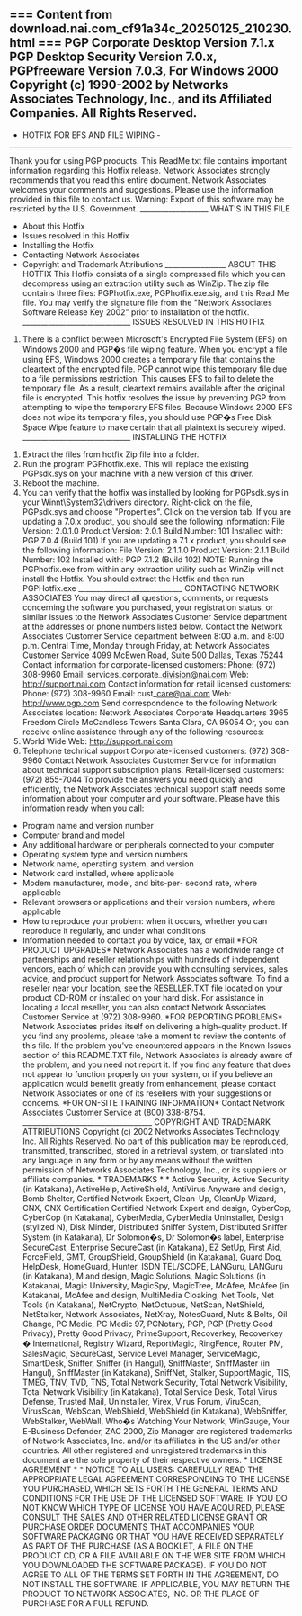 === Content from download.nai.com_cf91a34c_20250125_210230.html ===
 PGP Corporate Desktop Version 7.1.x
PGP Desktop Security Version 7.0.x,
PGPfreeware Version 7.0.3,
For Windows 2000
Copyright (c) 1990-2002 by
Networks Associates Technology, Inc., and its
Affiliated Companies. All Rights Reserved.
----------------------------------------------
- HOTFIX FOR EFS AND FILE WIPING -
----------------------------------------------
Thank you for using PGP products.
This ReadMe.txt file contains important information
regarding this Hotfix release. Network Associates strongly
recommends that you read this entire document. Network
Associates welcomes your comments and suggestions. Please use
the information provided in this file to contact us.
Warning: Export of this software may be restricted by the U.S.
Government.
\_\_\_\_\_\_\_\_\_\_\_\_\_\_\_\_\_\_\_
WHAT'S IN THIS FILE
- About this Hotfix
- Issues resolved in this Hotfix
- Installing the Hotfix
- Contacting Network Associates
- Copyright and Trademark Attributions
\_\_\_\_\_\_\_\_\_\_\_\_\_\_\_\_\_
ABOUT THIS HOTFIX
This Hotfix consists of a single compressed file which you can
decompress using an extraction utility such as WinZip. The zip
file contains three files: PGPhotfix.exe, PGPhotfix.exe.sig,
and this Read Me file. You may verify the signature file from
the "Network Associates Software Release Key 2002" prior to
installation of the hotfix.
\_\_\_\_\_\_\_\_\_\_\_\_\_\_\_\_\_\_\_\_\_\_\_\_\_\_\_\_\_\_
ISSUES RESOLVED IN THIS HOTFIX
1) There is a conflict between Microsoft's Encrypted File System
(EFS) on Windows 2000 and PGP�s file wiping feature. When you
encrypt a file using EFS, Windows 2000 creates a temporary file
that contains the cleartext of the encrypted file. PGP cannot
wipe this temporary file due to a file permissions restriction.
This causes EFS to fail to delete the temporary file. As a
result, cleartext remains available after the original file is
encrypted.
This hotfix resolves the issue by preventing PGP from attempting
to wipe the temporary EFS files. Because Windows 2000 EFS does
not wipe its temporary files, you should use PGP�s Free Disk
Space Wipe feature to make certain that all plaintext is
securely wiped.
\_\_\_\_\_\_\_\_\_\_\_\_\_\_\_\_\_\_\_\_\_\_\_\_\_\_\_\_\_\_
INSTALLING THE HOTFIX
1. Extract the files from hotfix Zip file into a folder.
2. Run the program PGPhotfix.exe. This will replace the existing
PGPsdk.sys on your machine with a new version of this driver.
3. Reboot the machine.
4. You can verify that the hotfix was installed by looking
for PGPsdk.sys in your Winnt\System32\drivers directory.
Right-click on the file, PGPsdk.sys and choose "Properties".
Click on the version tab.
If you are updating a 7.0.x product, you should see the
following information:
File Version: 2.0.1.0
Product Version: 2.0.1
Build Number: 101
Installed with: PGP 7.0.4 (Build 101)
If you are updating a 7.1.x product, you should see the
following information:
File Version: 2.1.1.0
Product Version: 2.1.1
Build Number: 102
Installed with: PGP 7.1.2 (Build 102)
NOTE: Running the PGPhotfix.exe from within any extraction utility
such as WinZip will not install the Hotfix. You should extract the
Hotfix and then run PGPHotfix.exe
\_\_\_\_\_\_\_\_\_\_\_\_\_\_\_\_\_\_\_\_\_\_\_\_\_\_\_\_\_
CONTACTING NETWORK ASSOCIATES
You may direct all questions, comments, or requests
concerning the software you purchased, your registration
status, or similar issues to the Network Associates
Customer Service department at the addresses or phone
numbers listed below.
Contact the Network Associates Customer Service department
between 8:00 a.m. and 8:00 p.m. Central Time, Monday
through Friday, at:
Network Associates Customer Service
4099 McEwen Road, Suite 500
Dallas, Texas 75244
Contact information for corporate-licensed
customers:
Phone: (972) 308-9960
Email: services\_corporate\_division@nai.com
Web: http://support.nai.com
Contact information for retail licensed
customers:
Phone: (972) 308-9960
Email: cust\_care@nai.com
Web: http://www.pgp.com
Send correspondence to the following
Network Associates location:
Network Associates Corporate Headquarters
3965 Freedom Circle
McCandless Towers
Santa Clara, CA 95054
Or, you can receive online assistance through
any of the following resources:
1. World Wide Web: http://support.nai.com
2. Telephone technical support
Corporate-licensed customers: (972) 308-9960
Contact Network Associates Customer Service for
information about technical support
subscription plans.
Retail-licensed customers: (972) 855-7044
To provide the answers you need quickly and
efficiently, the Network Associates technical
support staff needs some information about your
computer and your software. Please have this
information ready when you call:
- Program name and version number
- Computer brand and model
- Any additional hardware or peripherals
connected to your computer
- Operating system type and version numbers
- Network name, operating system, and version
- Network card installed, where applicable
- Modem manufacturer, model, and bits-per-
second rate, where applicable
- Relevant browsers or applications and their
version numbers, where applicable
- How to reproduce your problem: when it
occurs, whether you can reproduce it
regularly, and under what conditions
- Information needed to contact you by voice,
fax, or email
\*FOR PRODUCT UPGRADES\*
Network Associates has a worldwide range of
partnerships and reseller relationships with
hundreds of independent vendors, each of which
can provide you with consulting services, sales
advice, and product support for Network
Associates software. To find a reseller near
your location, see the RESELLER.TXT file
located on your product CD-ROM or installed on
your hard disk. For assistance in locating a
local reseller, you can also contact Network
Associates Customer Service at (972)
308-9960.
\*FOR REPORTING PROBLEMS\*
Network Associates prides itself on delivering
a high-quality product. If you find any
problems, please take a moment to review the
contents of this file. If the problem you've
encountered appears in the Known Issues section
of this README.TXT file, Network Associates is
already aware of the problem, and you need not
report it.
If you find any feature that does not appear to
function properly on your system, or if you
believe an application would benefit greatly
from enhancement, please contact Network
Associates or one of its resellers with your
suggestions or concerns.
\*FOR ON-SITE TRAINING INFORMATION\*
Contact Network Associates Customer Service at
(800) 338-8754.
\_\_\_\_\_\_\_\_\_\_\_\_\_\_\_\_\_\_\_\_\_\_\_\_\_\_\_\_\_\_\_\_\_\_\_\_
COPYRIGHT AND TRADEMARK ATTRIBUTIONS
Copyright (c) 2002 Networks Associates Technology, Inc.
All Rights Reserved. No part of this publication may be
reproduced, transmitted, transcribed, stored in a retrieval
system, or translated into any language in any form or by
any means without the written permission of Networks
Associates Technology, Inc., or its suppliers or affiliate
companies.
\* TRADEMARKS \*
\* Active Security, Active Security (in Katakana),
ActiveHelp, ActiveShield, AntiVirus Anyware and design,
Bomb Shelter, Certified Network Expert, Clean-Up,
CleanUp Wizard, CNX, CNX Certification Certified Network
Expert and design, CyberCop, CyberCop (in Katakana),
CyberMedia, CyberMedia UnInstaller, Design (stylized N),
Disk Minder, Distributed Sniffer System, Distributed
Sniffer System (in Katakana), Dr Solomon�s, Dr Solomon�s
label, Enterprise SecureCast, Enterprise SecureCast (in
Katakana), EZ SetUp, First Aid, ForceField, GMT,
GroupShield, GroupShield (in Katakana), Guard Dog,
HelpDesk, HomeGuard, Hunter, ISDN TEL/SCOPE, LANGuru,
LANGuru (in Katakana), M and design, Magic Solutions,
Magic Solutions (in Katakana), Magic University, MagicSpy,
MagicTree, McAfee, McAfee (in Katakana), McAfee and
design, MultiMedia Cloaking, Net Tools, Net Tools (in
Katakana), NetCrypto, NetOctupus, NetScan, NetShield,
NetStalker, Network Associates, NetXray, NotesGuard,
Nuts & Bolts, Oil Change, PC Medic, PC Medic 97,
PCNotary, PGP, PGP (Pretty Good Privacy), Pretty Good
Privacy, PrimeSupport, Recoverkey, Recoverkey �
International, Registry Wizard, ReportMagic, RingFence,
Router PM, SalesMagic, SecureCast, Service Level Manager,
ServiceMagic, SmartDesk, Sniffer, Sniffer (in Hangul),
SniffMaster, SniffMaster (in Hangul), SniffMaster (in
Katakana), SniffNet, Stalker, SupportMagic, TIS, TMEG,
TNV, TVD, TNS, Total Network Security, Total Network
Visibility, Total Network Visibility (in Katakana),
Total Service Desk, Total Virus Defense, Trusted Mail,
UnInstaller, Virex, Virus Forum, ViruScan, VirusScan,
WebScan, WebShield, WebShield (in Katakana), WebSniffer,
WebStalker, WebWall, Who�s Watching Your Network,
WinGauge, Your E-Business Defender, ZAC 2000, Zip Manager
are registered trademarks of Network Associates, Inc.
and/or its affiliates in the US and/or other countries.
All other registered and unregistered trademarks in this
document are the sole property of their respective owners.
\* LICENSE AGREEMENT \*
\* NOTICE TO ALL USERS: CAREFULLY READ THE APPROPRIATE LEGAL
AGREEMENT CORRESPONDING TO THE LICENSE YOU PURCHASED,
WHICH SETS FORTH THE GENERAL TERMS AND CONDITIONS FOR THE
USE OF THE LICENSED SOFTWARE. IF YOU DO NOT KNOW WHICH
TYPE OF LICENSE YOU HAVE ACQUIRED, PLEASE CONSULT THE
SALES AND OTHER RELATED LICENSE GRANT OR PURCHASE ORDER
DOCUMENTS THAT ACCOMPANIES YOUR SOFTWARE PACKAGING OR THAT
YOU HAVE RECEIVED SEPARATELY AS PART OF THE PURCHASE (AS
A BOOKLET, A FILE ON THE PRODUCT CD, OR A FILE AVAILABLE
ON THE WEB SITE FROM WHICH YOU DOWNLOADED THE SOFTWARE
PACKAGE). IF YOU DO NOT AGREE TO ALL OF THE TERMS SET
FORTH IN THE AGREEMENT, DO NOT INSTALL THE SOFTWARE. IF
APPLICABLE, YOU MAY RETURN THE PRODUCT TO NETWORK
ASSOCIATES, INC. OR THE PLACE OF PURCHASE FOR A FULL
REFUND.

